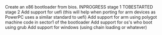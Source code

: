 Create an x86 bootloader from bios.
  INPROGRESS stage 1
  TOBESTARTED stage 2
Add support for uefi (this will help when porting for arm devices as PowerPC uses a similar standard to uefi)
Add support for arm using polygot machine code in sector1 of the bootloader
Add support for os's who boot using grub
Add support for windows (using chain loading or whatever)
